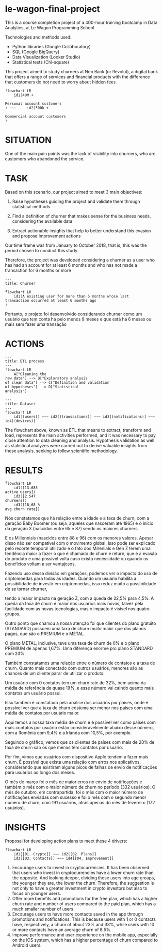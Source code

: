 # le-wagon-final-project



This is a course completion project of a 400-hour training bootcamp in Data Analytics, at Le Wagon Programming School.

Technologies and methods used:
- Python libraries (Google Collaboratory)
- SQL (Google BigQuery)
- Data Visualization (Looker Studio)
- Statistical tests (Chi-square)

This project aimed to study churners at Neo Bank (or Revolut), a digital bank that offers a range of services and financial products with the difference that customers do not need to worry about hidden fees.

```mermaid
flowchart LR
    id1(40M +

Personal account customers
) ~~~     id2(500k +

Commercial account customers
)
```

# SITUATION

One of the main pain points was the lack of visibility into churners, who are customers who abandoned the service.

# TASK

Based on this scenario, our project aimed to meet 3 main objectives:

1. Raise hypotheses guiding the project and validate them through statistical methods

2. Find a definition of churner that makes sense for the business needs, considering the available data

3. Extract actionable insights that help to better understand this evasion and propose improvement actions

Our time frame was from January to October 2018, that is, this was the period chosen to conduct this study.

Therefore, the project was developed considering a churner as a user who has had an account for at least 6 months and who has not made a transaction for 6 months or more

```mermaid
---
title: Churner
---
flowchart LR
    id1(A existing user for more than 6 months whose last
transaction occurred at least 6 months ago
)
```

Portanto, o projeto foi desenvolvido considerando churner como um usuário que tem conta há pelo menos 6 meses e que está há 6 meses ou mais sem fazer uma transação

# ACTIONS

```mermaid
---
title: ETL process
---
flowchart LR
    A["Cleaning the
raw data"] --> B["Exploratory analysis
of clean data"] --> C["Definition and validation 
of hypotheses"] --> D["Statistical
analysis"]
```

```mermaid
---
title: Dataset
---
flowchart LR
    id1[(users)] ~~~ id2[(transactions)] ~~~ id3[(notifications)] ~~~ id4[(devices)]
```

The flowchart above, known as ETL that means to extract, transform and load, represents the main activities performed, and it was necessary to pay close attention to data cleaning and analysis. Hypothesis validation as well as statistical analyzes were carried out to derive valuable insights from these analysis, seeking to follow scientific methodology.

# RESULTS

```mermaid
flowchart LR
    id1([13.683
active users])
    id2([2.547
churners])
    id3([18,68 %
avg churn rate])

```



Nós constatamos que há relação entre a idade e a taxa de churn, com a geração Baby Boomer (ou seja, aqueles que nasceram até 1965) e o início da geração X (nascidos entre 65 e 87) sendo os maiores churners

E os Millennials (nascidos entre 88 e 96) com os menores valores. Apesar disso não ser compatível com o movimento global, isso pode ser explicado pelo recorte temporal utilizado e o fato dos Millenials e Gen Z terem uma tendência maior a fazer o que é chamado de churn e return, que é a evasão do produto e uma possível volta caso exista necessidade ou quando os benefícios voltam a ser vantajosos.

Fazendo uso dessa divisão em gerações, podemos ver o impacto do uso de criptomoedas para todas as idades. Quando um usuário habilita a possibilidade de investir em criptomoedas, isso reduz muito a possibilidade de se tornar churner, 

tendo o maior impacto na geração Z, com a queda de 22,5% para 4,5%. A queda da taxa de churn é maior nos usuários mais novos, talvez pela facilidade com as novas tecnologias, mas o impacto é visível nos quatro grupos.

Outro ponto que chamou a nossa atenção foi que clientes do plano gratuito (STANDARD) possuem uma taxa de churn muito maior que dos planos pagos, que são o PREMIUM e o METAL. 

O plano METAL, inclusive, teve uma taxa de churn de 0% e o plano PREMIUM de apenas 1,67%. Uma diferença enorme pro plano STANDARD com 20%.

Também constatamos uma relação entre o número de contatos e a taxa de churn. Quanto mais conectado com outros usuários, menores são as chances de um cliente parar de utilizar o produto. 

Um usuário com 0 contatos tem um churn rate de 32%, bem acima da média de referência de quase 19%, e esse número vai caindo quanto mais contatos um usuário possui.

Isso também é constatado pela análise dos usuários por países, onde é possível ver que a taxa de churn costuma ser menor nos países com uma média de contatos por usuário maior. 

Aqui temos a nossa taxa média de churn e é possível ver como países com mais contatos por usuário estão consideravelmente abaixo desse número, com a Romênia com 9,4% e a Irlanda com 10,5%, por exemplo. 

Seguindo o gráfico, vemos que os clientes de países com mais de 20% de taxa de churn são os que menos têm contatos por usuário.

Por fim, vimos que usuários com dispositivo Apple tendem a fazer mais churn. É possível que exista uma relação com erros nos aplicativos, considerando que existiram alguns picos de falhas de envio de notificações para usuários ao longo dos meses.

O mês de março foi o mês de maior erros no envio de notificações e também o mês com o maior número de churn no período (332 usuários).
O mês de outubro, em contrapartida, foi o mês com o maior número de notificações enviadas com sucesso e foi o mês com o segundo menor número de churn, com 191 usuários, atrás apenas do mês de fevereiro (172 usuários).

# INSIGHTS
Proposal for developing action plans to meet these 4 drivers:

```mermaid
flowchart LR
    id1[[01. Crypto]] ~~~ id2[[02. Plans]]
    id3[[03. Contacts]] ~~~ id4[[04. Improvement]]
```

1. Encourage users to invest in cryptocurrencies. It has been observed that users who invest in cryptocurrencies have a lower churn rate than the opposite. And looking deeper, dividing these users into age groups, the younger they are, the lower the churn. Therefore, the suggestion is not only to have a greater investment in crypto investors but also to focus on younger users.
2. Offer more benefits and promotions for the free plan, which has a higher churn rate and number of users compared to the paid plan, which has a much smaller number of users.
3. Encourage users to have more contacts saved in the app through promotions and notifications. This is because users with 1 or 0 contacts have, respectively, a churn of about 23% and 33%, while users with 10 or more contacts have an average churn of 6.5%.
4. Improve performance and user experience on the mobile app, especially on the iOS system, which has a higher percentage of churn compared to Android users.
